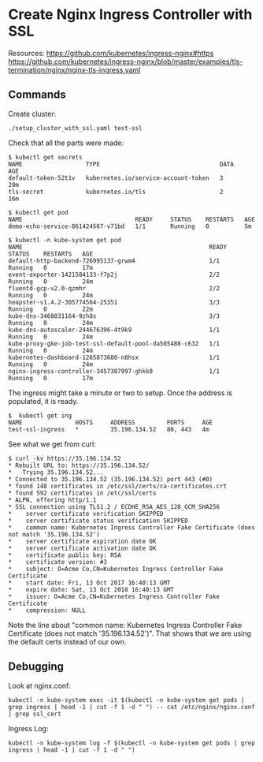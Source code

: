 
# Create Nginx Ingress Controller with SSL

Resources:
https://github.com/kubernetes/ingress-nginx#https
https://github.com/kubernetes/ingress-nginx/blob/master/examples/tls-termination/nginx/nginx-tls-ingress.yaml

## Commands

Create cluster:
```
./setup_cluster_with_ssl.yaml test-ssl
```

Check that all the parts were made:
```
$ kubectl get secrets
NAME                  TYPE                                  DATA      AGE
default-token-52t1v   kubernetes.io/service-account-token   3         20m
tls-secret            kubernetes.io/tls                     2         16m
```
```
$ kubectl get pod
NAME                                READY     STATUS    RESTARTS   AGE
demo-echo-service-861424567-v71bd   1/1       Running   0          5m
```
```
$ kubectl -n kube-system get pod
NAME                                                     READY     STATUS    RESTARTS   AGE
default-http-backend-726995137-grwm4                     1/1       Running   0          17m
event-exporter-1421584133-f7p2j                          2/2       Running   0          24m
fluentd-gcp-v2.0-qzmhr                                   2/2       Running   0          24m
heapster-v1.4.2-305774564-25351                          3/3       Running   0          22m
kube-dns-3468831164-9zh8s                                3/3       Running   0          24m
kube-dns-autoscaler-244676396-4t9k9                      1/1       Running   0          24m
kube-proxy-gke-job-test-ssl-default-pool-da505488-c632   1/1       Running   0          24m
kubernetes-dashboard-1265873680-n8hsx                    1/1       Running   0          24m
nginx-ingress-controller-3457307997-ghkk0                1/1       Running   0          17m
```

The ingress might take a minute or two to setup. Once the address is populated, it is ready.
```
$  kubectl get ing
NAME               HOSTS     ADDRESS         PORTS     AGE
test-ssl-ingress   *         35.196.134.52   80, 443   4m
```

See what we get from curl:
```
$ curl -kv https://35.196.134.52
* Rebuilt URL to: https://35.196.134.52/
*   Trying 35.196.134.52...
* Connected to 35.196.134.52 (35.196.134.52) port 443 (#0)
* found 148 certificates in /etc/ssl/certs/ca-certificates.crt
* found 592 certificates in /etc/ssl/certs
* ALPN, offering http/1.1
* SSL connection using TLS1.2 / ECDHE_RSA_AES_128_GCM_SHA256
* 	 server certificate verification SKIPPED
* 	 server certificate status verification SKIPPED
* 	 common name: Kubernetes Ingress Controller Fake Certificate (does not match '35.196.134.52')
* 	 server certificate expiration date OK
* 	 server certificate activation date OK
* 	 certificate public key: RSA
* 	 certificate version: #3
* 	 subject: O=Acme Co,CN=Kubernetes Ingress Controller Fake Certificate
* 	 start date: Fri, 13 Oct 2017 16:40:13 GMT
* 	 expire date: Sat, 13 Oct 2018 16:40:13 GMT
* 	 issuer: O=Acme Co,CN=Kubernetes Ingress Controller Fake Certificate
* 	 compression: NULL
```

Note the line about "common name: Kubernetes Ingress Controller Fake Certificate (does not match '35.196.134.52')".
That shows that we are using the default certs instead of our own.


## Debugging

Look at nginx.conf:
```
kubectl -n kube-system exec -it $(kubectl -n kube-system get pods | grep ingress | head -1 | cut -f 1 -d " ") -- cat /etc/nginx/nginx.conf | grep ssl_cert
```

Ingress Log:
```
kubectl -n kube-system log -f $(kubectl -n kube-system get pods | grep ingress | head -1 | cut -f 1 -d " ")
```
